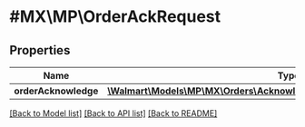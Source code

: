 # #MX\MP\OrderAckRequest

## Properties

Name | Type | Description | Notes
------------ | ------------- | ------------- | -------------
**orderAcknowledge** | [**\Walmart\Models\MP\MX\Orders\AcknowledgeOrdersRequestOrderAcknowledge**](AcknowledgeOrdersRequestOrderAcknowledge.md) |  | [optional]


[[Back to Model list]](../) [[Back to API list]](../../Api/MX/MP) [[Back to README]](../../README.md)
